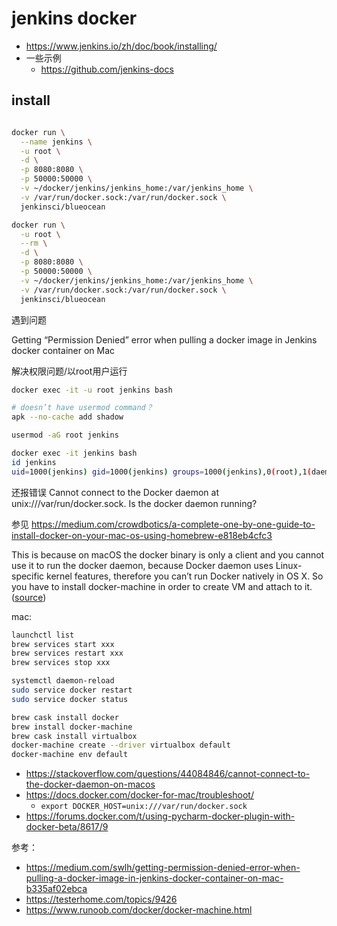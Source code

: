 # jenkins docker

- https://www.jenkins.io/zh/doc/book/installing/
- 一些示例
  - https://github.com/jenkins-docs

## install

```bash

docker run \
  --name jenkins \
  -u root \
  -d \
  -p 8080:8080 \
  -p 50000:50000 \
  -v ~/docker/jenkins/jenkins_home:/var/jenkins_home \
  -v /var/run/docker.sock:/var/run/docker.sock \
  jenkinsci/blueocean

docker run \
  -u root \
  --rm \
  -d \
  -p 8080:8080 \
  -p 50000:50000 \
  -v ~/docker/jenkins/jenkins_home:/var/jenkins_home \
  -v /var/run/docker.sock:/var/run/docker.sock \
  jenkinsci/blueocean


```

遇到问题

Getting “Permission Denied” error when pulling a docker image in Jenkins docker container on Mac

解决权限问题/以root用户运行

```bash
docker exec -it -u root jenkins bash

# doesn’t have usermod command？
apk --no-cache add shadow

usermod -aG root jenkins

docker exec -it jenkins bash
id jenkins
uid=1000(jenkins) gid=1000(jenkins) groups=1000(jenkins),0(root),1(daemon)
```

还报错误 Cannot connect to the Docker daemon at unix:///var/run/docker.sock. Is the docker daemon running?

参见 https://medium.com/crowdbotics/a-complete-one-by-one-guide-to-install-docker-on-your-mac-os-using-homebrew-e818eb4cfc3

This is because on macOS the docker binary is only a client and you cannot use it to run the docker daemon, because Docker daemon uses Linux-specific kernel features, therefore you can’t run Docker natively in OS X. So you have to install docker-machine in order to create VM and attach to it. ([source](https://stackoverflow.com/questions/44084846/cannot-connect-to-the-docker-daemon-on-macos/49719638#49719638))

mac:

```bash
launchctl list
brew services start xxx
brew services restart xxx
brew services stop xxx
```

```bash
systemctl daemon-reload
sudo service docker restart
sudo service docker status
```

```bash
brew cask install docker
brew install docker-machine
brew cask install virtualbox
docker-machine create --driver virtualbox default
docker-machine env default
```

- https://stackoverflow.com/questions/44084846/cannot-connect-to-the-docker-daemon-on-macos
- https://docs.docker.com/docker-for-mac/troubleshoot/
  - `export DOCKER_HOST=unix:///var/run/docker.sock`
- https://forums.docker.com/t/using-pycharm-docker-plugin-with-docker-beta/8617/9

参考：

- https://medium.com/swlh/getting-permission-denied-error-when-pulling-a-docker-image-in-jenkins-docker-container-on-mac-b335af02ebca
- https://testerhome.com/topics/9426
- https://www.runoob.com/docker/docker-machine.html
